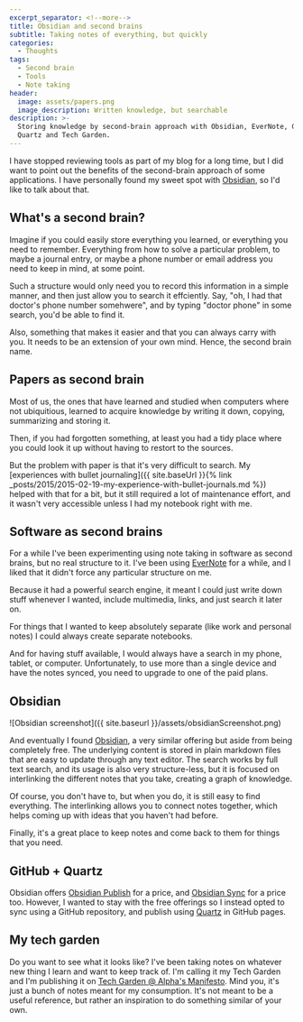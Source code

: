 ```yaml
---
excerpt_separator: <!--more-->
title: Obsidian and second brains
subtitle: Taking notes of everything, but quickly
categories:
  - Thoughts
tags:
  - Second brain
  - Tools
  - Note taking
header:
  image: assets/papers.png
  image_description: Written knowledge, but searchable
description: >-
  Storing knowledge by second-brain approach with Obsidian, EverNote, GitHub,
  Quartz and Tech Garden.
---
```



I have stopped reviewing tools as part of my blog for a long time, but I did want to point out the benefits of the second-brain approach of some applications. I have personally found my sweet spot with [Obsidian](https://obsidian.md/), so I'd like to talk about that.

<!--more-->

## What's a second brain?

Imagine if you could easily store everything you learned, or everything you need to remember. Everything from how to solve a particular problem, to maybe a journal entry, or maybe a phone number or email address you need to keep in mind, at some point.

Such a structure would only need you to record this information in a simple manner, and then just allow you to search it effciently. Say, "oh, I had that doctor's phone number somehwere", and by typing "doctor phone" in some search, you'd be able to find it.

Also, something that makes it easier and that you can always carry with you. It needs to be an extension of your own mind. Hence, the second brain name.

## Papers as second brain

Most of us, the ones that have learned and studied when computers where not ubiquitious, learned to acquire knowledge by writing it down, copying, summarizing and storing it.

Then, if you had forgotten something, at least you had a tidy place where you could look it up without having to restort to the sources.

But the problem with paper is that it's very difficult to search. My [experiences with bullet journaling]({{ site.baseUrl }}{% link _posts/2015/2015-02-19-my-experience-with-bullet-journals.md %}) helped with that for a bit, but it still required a lot of maintenance effort, and it wasn't very accessible unless I had my notebook right with me.

## Software as second brains

For a while I've been experimenting using note taking in software as second brains, but no real structure to it. I've been using [EverNote](https://www.evernote.com/) for a while, and I liked that it didn't force any particular structure on me.

Because it had a powerful search engine, it meant I could just write down stuff whenever I wanted, include multimedia, links, and just search it later on.

For things that I wanted to keep absolutely separate (like work and personal notes) I could always create separate notebooks.

And for having stuff available, I would always have a search in my phone, tablet, or computer. Unfortunately, to use more than a single device and have the notes synced, you need to upgrade to one of the paid plans.

## Obsidian

![Obsidian screenshot]({{ site.baseurl }}/assets/obsidianScreenshot.png)

And eventually I found [Obsidian](https://obsidian.md/), a very similar offering but aside from being completely free. The underlying content is stored in plain markdown files that are easy to update through any text editor. The search works by full text search, and its usage is also very structure-less, but it is focused on interlinking the different notes that you take, creating a graph of knowledge.

Of course, you don't have to, but when you do, it is still easy to find everything. The interlinking allows you to connect notes together, which helps coming up with ideas that you haven't had before.

Finally, it's a great place to keep notes and come back to them for things that you need.

## GitHub + Quartz

Obsidian offers [Obsidian Publish](https://obsidian.md/publish) for a price, and [Obsidian Sync](https://obsidian.md/sync) for a price too. However, I wanted to stay with the free offerings so I instead opted to sync using a GitHub repository, and publish using [Quartz](https://github.com/jackyzha0/quartz) in GitHub pages.

## My tech garden

Do you want to see what it looks like? I've been taking notes on whatever new thing I learn and want to keep track of. I'm calling it my Tech Garden and I'm publishing it on [Tech Garden @ Alpha's Manifesto](https://techgarden.alphasmanifesto.com/). Mind you, it's just a bunch of notes meant for my consumption. It's not meant to be a useful reference, but rather an inspiration to do something similar of your own.